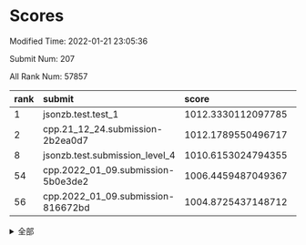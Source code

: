 # Scores

Modified Time: 2022-01-21 23:05:36

Submit Num: 207

All Rank Num: 57857

| rank |               submit               |       score        |       sigma        | pk_num |
| :--- | :--------------------------------- | :----------------- | :----------------- | :----- |
| 1    | jsonzb.test.test_1                 | 1012.3330112097785 | 0.8034863562565953 | 1116   |
| 2    | cpp.21_12_24.submission-2b2ea0d7   | 1012.1789550496717 | 0.7770611253225135 | 1114   |
| 8    | jsonzb.test.submission_level_4     | 1010.6153024794355 | 0.7783970797782185 | 1118   |
| 54   | cpp.2022_01_09.submission-5b0e3de2 | 1006.4459487049367 | 0.7310913361483413 | 1120   |
| 56   | cpp.2022_01_09.submission-816672bd | 1004.8725437148712 | 0.7233123807542238 | 1116   |


<details>
<summary>全部</summary>

| rank |                 submit                 |       score        |       sigma        | pk_num |
| :--- | :------------------------------------- | :----------------- | :----------------- | :----- |
| 1    | jsonzb.test.test_1                     | 1012.3330112097785 | 0.8034863562565953 | 1116   |
| 2    | cpp.21_12_24.submission-2b2ea0d7       | 1012.1789550496717 | 0.7770611253225135 | 1114   |
| 3    | gobigger.level_3.submission_level_3_40 | 1011.2071787456106 | 0.7822746840935418 | 1120   |
| 4    | gobigger.level_3.submission_level_3_11 | 1011.2008542486836 | 0.7809841912900046 | 1115   |
| 5    | gobigger.level_3.submission_level_3_41 | 1011.1977957165456 | 0.7666451899945282 | 1117   |
| 6    | gobigger.level_3.submission_level_3_0  | 1010.8426783026241 | 0.7843148538894723 | 1114   |
| 7    | gobigger.level_3.submission_level_3_15 | 1010.7276961078268 | 0.7589162261732327 | 1126   |
| 8    | jsonzb.test.submission_level_4         | 1010.6153024794355 | 0.7783970797782185 | 1118   |
| 9    | gobigger.level_3.submission_level_3_18 | 1010.6056329505325 | 0.7781107364298506 | 1118   |
| 10   | gobigger.level_3.submission_level_3_27 | 1010.5335863402269 | 0.7880242231522714 | 1113   |
| 11   | gobigger.level_3.submission_level_3_37 | 1010.3803709843299 | 0.756968443950724  | 1118   |
| 12   | gobigger.level_3.submission_level_3_19 | 1010.3191185385767 | 0.7663480352558831 | 1121   |
| 13   | gobigger.level_3.submission_level_3_42 | 1010.3146790012211 | 0.7680026991450576 | 1118   |
| 14   | gobigger.level_3.submission_level_3_4  | 1010.2045344521039 | 0.7619962110258526 | 1118   |
| 15   | gobigger.level_3.submission_level_3_13 | 1010.1499607266669 | 0.7619925495388657 | 1119   |
| 16   | gobigger.level_3.submission_level_3_8  | 1010.1045933252424 | 0.7651184126413678 | 1118   |
| 17   | gobigger.level_3.submission_level_3_3  | 1010.0870032284508 | 0.7740849438312717 | 1124   |
| 18   | gobigger.level_3.submission_level_3_26 | 1009.9786381906428 | 0.7631240795973853 | 1115   |
| 19   | gobigger.level_3.submission_level_3_9  | 1009.9418546919545 | 0.7803549796196451 | 1122   |
| 20   | gobigger.level_3.submission_level_3_24 | 1009.9324908981565 | 0.765723723345199  | 1116   |
| 21   | gobigger.level_3.submission_level_3_35 | 1009.9059890737152 | 0.7777906139979343 | 1117   |
| 22   | gobigger.level_3.submission_level_3_25 | 1009.839755886351  | 0.7994884507172864 | 1117   |
| 23   | gobigger.level_3.submission_level_3_45 | 1009.7703321840678 | 0.7582456499005752 | 1116   |
| 24   | gobigger.level_3.submission_level_3_2  | 1009.7030810304818 | 0.758947057804491  | 1115   |
| 25   | gobigger.level_3.submission_level_3_1  | 1009.6556495155186 | 0.7533650231345446 | 1114   |
| 26   | gobigger.level_3.submission_level_3_21 | 1009.6261454212032 | 0.7474761741628304 | 1116   |
| 27   | gobigger.level_3.submission_level_3_44 | 1009.5649547684949 | 0.7494469394475303 | 1117   |
| 28   | gobigger.level_3.submission_level_3_48 | 1009.5415643364146 | 0.7607611954354226 | 1120   |
| 29   | gobigger.level_3.submission_level_3_5  | 1009.5238146150248 | 0.7810319747932195 | 1119   |
| 30   | gobigger.level_3.submission_level_3_49 | 1009.5161616743873 | 0.7490057424088317 | 1113   |
| 31   | gobigger.level_3.submission_level_3_30 | 1009.5135849495784 | 0.744645903026862  | 1121   |
| 32   | gobigger.level_3.submission_level_3_23 | 1009.50875716225   | 0.7550557930347397 | 1114   |
| 33   | gobigger.level_3.submission_level_3_7  | 1009.4883843080773 | 0.7593860053596193 | 1117   |
| 34   | gobigger.level_3.submission_level_3_22 | 1009.4290656265495 | 0.7586716832409369 | 1124   |
| 35   | gobigger.level_3.submission_level_3_46 | 1009.3653018125852 | 0.737769732940317  | 1123   |
| 36   | gobigger.level_3.submission_level_3_29 | 1009.3528111836096 | 0.7491564170697913 | 1117   |
| 37   | gobigger.level_3.submission_level_3_47 | 1009.3444808863841 | 0.7813704630565855 | 1114   |
| 38   | gobigger.level_3.submission_level_3_33 | 1009.3436042036835 | 0.740615965875495  | 1122   |
| 39   | gobigger.level_3.submission_level_3_32 | 1009.3276137383195 | 0.7276589028143363 | 1114   |
| 40   | gobigger.level_3.submission_level_3_17 | 1009.3125302432547 | 0.748725948741281  | 1120   |
| 41   | gobigger.level_3.submission_level_3_43 | 1009.2893021461414 | 0.7500221717503266 | 1117   |
| 42   | gobigger.level_3.submission_level_3_10 | 1009.2748984634869 | 0.7499289943077884 | 1120   |
| 43   | gobigger.level_3.submission_level_3_6  | 1009.2118697084151 | 0.752203628437111  | 1120   |
| 44   | gobigger.level_3.submission_level_3_20 | 1009.2010033541034 | 0.7400797563426119 | 1119   |
| 45   | gobigger.level_3.submission_level_3_28 | 1009.1727981085348 | 0.7605644223365496 | 1119   |
| 46   | gobigger.level_3.submission_level_3_38 | 1009.1518124673767 | 0.7380932508156196 | 1116   |
| 47   | gobigger.level_3.submission_level_3_14 | 1009.0636775606799 | 0.7341017220964582 | 1119   |
| 48   | gobigger.level_3.submission_level_3_39 | 1009.0267281590632 | 0.7407152877350395 | 1122   |
| 49   | gobigger.level_3.submission_level_3_16 | 1009.0132849178098 | 0.740959955450782  | 1119   |
| 50   | gobigger.level_3.submission_level_3_12 | 1008.9842930234786 | 0.7531051685011336 | 1121   |
| 51   | gobigger.level_3.submission_level_3_31 | 1008.906237410194  | 0.759832684561923  | 1118   |
| 52   | gobigger.level_3.submission_level_3_34 | 1008.8959665030313 | 0.7643864509031332 | 1116   |
| 53   | gobigger.level_3.submission_level_3_36 | 1006.8999610804859 | 0.743601966196417  | 1116   |
| 54   | cpp.2022_01_09.submission-5b0e3de2     | 1006.4459487049367 | 0.7310913361483413 | 1120   |
| 55   | gobigger.level_1.submission_level_1_7  | 1004.9652945955995 | 0.7268391027796048 | 1118   |
| 56   | cpp.2022_01_09.submission-816672bd     | 1004.8725437148712 | 0.7233123807542238 | 1116   |
| 57   | gobigger.level_1.submission_level_1_34 | 1004.8388441216272 | 0.7184219584865061 | 1120   |
| 58   | gobigger.level_1.submission_level_1_27 | 1004.4802503200609 | 0.7252101415848822 | 1121   |
| 59   | gobigger.level_1.submission_level_1_15 | 1004.3301339139434 | 0.7229935802877089 | 1118   |
| 60   | gobigger.level_1.submission_level_1_28 | 1004.3267486672964 | 0.7178329635871683 | 1120   |
| 61   | gobigger.level_1.submission_level_1_26 | 1004.2958288337636 | 0.7192779708830778 | 1121   |
| 62   | gobigger.level_1.submission_level_1_20 | 1004.2382687228414 | 0.7162462556007004 | 1113   |
| 63   | gobigger.level_1.submission_level_1_41 | 1004.1941958766384 | 0.7179380063313968 | 1116   |
| 64   | gobigger.level_1.submission_level_1_43 | 1004.0883796855272 | 0.7110966069958906 | 1117   |
| 65   | gobigger.level_1.submission_level_1_12 | 1004.0506136914679 | 0.7234611903060513 | 1117   |
| 66   | gobigger.level_1.submission_level_1_33 | 1004.0479693349206 | 0.7094966810178379 | 1113   |
| 67   | gobigger.level_1.submission_level_1_39 | 1004.0266655955922 | 0.7209959323922315 | 1116   |
| 68   | gobigger.level_1.submission_level_1_3  | 1004.00579847746   | 0.7262697387832969 | 1118   |
| 69   | gobigger.level_1.submission_level_1_6  | 1003.9526889153344 | 0.7186470669050881 | 1115   |
| 70   | gobigger.level_1.submission_level_1_45 | 1003.9082968905508 | 0.7277139111746472 | 1120   |
| 71   | gobigger.level_1.submission_level_1_40 | 1003.8482267026716 | 0.7212184159721915 | 1121   |
| 72   | gobigger.level_1.submission_level_1_17 | 1003.8345125867435 | 0.706863910107189  | 1121   |
| 73   | gobigger.level_1.submission_level_1_46 | 1003.7037128314934 | 0.7097618699728602 | 1118   |
| 74   | gobigger.level_1.submission_level_1_11 | 1003.6054699677234 | 0.7208739687611209 | 1120   |
| 75   | gobigger.level_1.submission_level_1_47 | 1003.4922340960937 | 0.720540603913619  | 1120   |
| 76   | gobigger.level_1.submission_level_1_37 | 1003.4650215209973 | 0.7181856538033865 | 1120   |
| 77   | gobigger.level_1.submission_level_1_4  | 1003.3639076302665 | 0.7164382152610054 | 1118   |
| 78   | gobigger.level_1.submission_level_1_31 | 1003.3347953646148 | 0.7226762433194598 | 1122   |
| 79   | gobigger.level_1.submission_level_1_9  | 1003.2390044459718 | 0.7032114032642475 | 1124   |
| 80   | gobigger.level_1.submission_level_1_35 | 1003.2364306323627 | 0.7149125834672806 | 1120   |
| 81   | gobigger.level_1.submission_level_1_25 | 1003.2174360814872 | 0.7165724241233236 | 1117   |
| 82   | gobigger.level_1.submission_level_1_13 | 1003.0857776893046 | 0.7189954832399387 | 1117   |
| 83   | gobigger.level_1.submission_level_1_44 | 1003.0828465448742 | 0.7128823946802023 | 1117   |
| 84   | gobigger.level_1.submission_level_1_42 | 1003.0696156581893 | 0.7184280990781395 | 1114   |
| 85   | gobigger.level_1.submission_level_1_18 | 1003.0652127775761 | 0.7089414003613977 | 1118   |
| 86   | gobigger.level_1.submission_level_1_30 | 1003.0435879809263 | 0.7207672604463605 | 1117   |
| 87   | gobigger.level_1.submission_level_1_14 | 1003.0317032913164 | 0.7116616327623088 | 1120   |
| 88   | gobigger.level_1.submission_level_1_23 | 1002.9935347264897 | 0.7110720239426064 | 1124   |
| 89   | gobigger.level_1.submission_level_1_32 | 1002.9752700897213 | 0.7107827365289612 | 1118   |
| 90   | gobigger.level_1.submission_level_1_24 | 1002.9451164402009 | 0.7134243468456342 | 1116   |
| 91   | gobigger.level_1.submission_level_1_48 | 1002.8824548727165 | 0.7164643276281201 | 1110   |
| 92   | gobigger.level_1.submission_level_1_49 | 1002.8807208673664 | 0.7147015035528588 | 1113   |
| 93   | gobigger.level_1.submission_level_1_1  | 1002.8531799137637 | 0.7011326993722251 | 1121   |
| 94   | gobigger.level_1.submission_level_1_10 | 1002.8191122530053 | 0.7098119916839548 | 1115   |
| 95   | gobigger.level_1.submission_level_1_5  | 1002.8010510304846 | 0.7193163641105207 | 1119   |
| 96   | gobigger.level_1.submission_level_1_22 | 1002.7357375149926 | 0.722740516200283  | 1121   |
| 97   | gobigger.level_1.submission_level_1_29 | 1002.6436135094247 | 0.7202485196025592 | 1121   |
| 98   | gobigger.level_1.submission_level_1_21 | 1002.6139982506933 | 0.7180882471733903 | 1118   |
| 99   | gobigger.level_1.submission_level_1_0  | 1002.5669389834991 | 0.7088010291051423 | 1118   |
| 100  | gobigger.level_1.submission_level_1_38 | 1002.510743214699  | 0.7217388843382291 | 1118   |
| 101  | gobigger.level_1.submission_level_1_2  | 1002.5070372847433 | 0.7090671257359377 | 1119   |
| 102  | gobigger.level_1.submission_level_1_8  | 1002.4413148498045 | 0.7183681264364695 | 1116   |
| 103  | gobigger.level_1.submission_level_1_16 | 1002.2277719393919 | 0.7158356691709219 | 1116   |
| 104  | gobigger.level_1.submission_level_1_36 | 1002.1376893803565 | 0.7121336804983529 | 1121   |
| 105  | gobigger.level_1.submission_level_1_19 | 1001.416038307395  | 0.7140311110860313 | 1121   |
| 106  | gobigger.random.submission_random_14   | 997.6913845875052  | 0.7045172066389435 | 1122   |
| 107  | gobigger.random.submission_random_8    | 997.4600790265143  | 0.7077280923828676 | 1125   |
| 108  | gobigger.random.submission_random_2    | 997.1250147158606  | 0.7093499125351943 | 1118   |
| 109  | gobigger.random.submission_random_31   | 996.965752015885   | 0.6985468039030592 | 1114   |
| 110  | gobigger.random.submission_random_24   | 996.6075765449241  | 0.7062673184809881 | 1117   |
| 111  | gobigger.random.submission_random_21   | 996.5808686477512  | 0.7007651428730374 | 1118   |
| 112  | gobigger.random.submission_random_1    | 996.5108834215097  | 0.7065878696526037 | 1121   |
| 113  | gobigger.random.submission_random_41   | 996.4432338355591  | 0.71294811176929   | 1114   |
| 114  | gobigger.random.submission_random_20   | 996.3571829341362  | 0.7083580846261063 | 1119   |
| 115  | gobigger.random.submission_random_32   | 996.3408477368656  | 0.6987525172437081 | 1120   |
| 116  | gobigger.random.submission_random_23   | 996.3107387892343  | 0.7017546015854887 | 1119   |
| 117  | gobigger.random.submission_random_19   | 996.2868579949478  | 0.7126926390520988 | 1119   |
| 118  | gobigger.random.submission_random_26   | 996.2044843924891  | 0.7069968623664978 | 1119   |
| 119  | gobigger.random.submission_random_17   | 996.1278889233644  | 0.710534325406456  | 1114   |
| 120  | gobigger.random.submission_random_3    | 996.1145645209041  | 0.7100885830177583 | 1121   |
| 121  | gobigger.random.submission_random_42   | 996.1021097518144  | 0.7113039091862817 | 1117   |
| 122  | gobigger.random.submission_random_22   | 996.0620045766822  | 0.7167108166297645 | 1119   |
| 123  | gobigger.random.submission_random_43   | 996.0578720042568  | 0.7103324365336977 | 1112   |
| 124  | gobigger.random.submission_random_12   | 996.042212114109   | 0.6953915158424139 | 1114   |
| 125  | gobigger.random.submission_random_9    | 996.0273699479285  | 0.7049120569390003 | 1119   |
| 126  | gobigger.random.submission_random_29   | 996.0162715090721  | 0.7065374699985311 | 1117   |
| 127  | gobigger.random.submission_random_27   | 996.0141700253051  | 0.7094445522896573 | 1114   |
| 128  | gobigger.random.submission_random_48   | 995.9896547463413  | 0.7278277359354858 | 1116   |
| 129  | gobigger.random.submission_random_38   | 995.9748295405186  | 0.7045622737141799 | 1114   |
| 130  | gobigger.random.submission_random_25   | 995.9246929177343  | 0.7028300097682612 | 1121   |
| 131  | gobigger.random.submission_random_34   | 995.9211429688585  | 0.7141724729466199 | 1119   |
| 132  | gobigger.random.submission_random_0    | 995.8238862194996  | 0.741537545717806  | 1115   |
| 133  | gobigger.random.submission_random_49   | 995.8199455897494  | 0.7167538909519477 | 1116   |
| 134  | gobigger.random.submission_random_44   | 995.7506649507116  | 0.739364353578226  | 1117   |
| 135  | gobigger.random.submission_random_37   | 995.7357565670947  | 0.6959684318391673 | 1117   |
| 136  | gobigger.random.submission_random_10   | 995.7298832543933  | 0.7228836486750057 | 1121   |
| 137  | gobigger.random.submission_random_7    | 995.6426130838246  | 0.7215991672846813 | 1119   |
| 138  | gobigger.random.submission_random_40   | 995.634874064522   | 0.7151427356664009 | 1114   |
| 139  | gobigger.random.submission_random_33   | 995.6147585941113  | 0.7104631340503076 | 1120   |
| 140  | gobigger.random.submission_random_16   | 995.6081660007486  | 0.7029159438672807 | 1119   |
| 141  | gobigger.random.submission_random_15   | 995.5562763206749  | 0.695786328487494  | 1120   |
| 142  | gobigger.random.submission_random_47   | 995.4880331289357  | 0.7079289565034815 | 1112   |
| 143  | gobigger.random.submission_random_39   | 995.4759938701405  | 0.7130401826323755 | 1114   |
| 144  | gobigger.random.submission_random_30   | 995.4738598531078  | 0.7147732906068209 | 1117   |
| 145  | gobigger.random.submission_random_46   | 995.4330370335333  | 0.7067639984245335 | 1120   |
| 146  | gobigger.random.submission_random_11   | 995.3545318944633  | 0.7131783838543355 | 1119   |
| 147  | gobigger.random.submission_random_45   | 995.2702210279093  | 0.7262869924507012 | 1117   |
| 148  | gobigger.random.submission_random_35   | 995.235938411532   | 0.7157994811506838 | 1122   |
| 149  | gobigger.random.submission_random_18   | 995.119774610426   | 0.7150388400186214 | 1123   |
| 150  | gobigger.random.submission_random_5    | 995.1084373505616  | 0.7112221019367176 | 1115   |
| 151  | gobigger.random.submission_random_36   | 995.0050454390441  | 0.7056985540710983 | 1117   |
| 152  | gobigger.random.submission_random_13   | 994.9360533999375  | 0.7303572425148601 | 1113   |
| 153  | gobigger.random.submission_random_6    | 994.7272786181114  | 0.7124469108131768 | 1120   |
| 154  | gobigger.random.submission_random_4    | 994.626512360342   | 0.7046749133191904 | 1114   |
| 155  | gobigger.level_2.submission_level_2_12 | 994.2581754413496  | 0.7291617275860346 | 1115   |
| 156  | gobigger.random.submission_random_28   | 994.1781115401916  | 0.717469523320124  | 1123   |
| 157  | gobigger.level_2.submission_level_2_10 | 993.7879106594048  | 0.7291013909569182 | 1117   |
| 158  | gobigger.level_2.submission_level_2_34 | 993.7816350544091  | 0.7266996610505939 | 1119   |
| 159  | gobigger.level_2.submission_level_2_5  | 993.670185371712   | 0.7201883814432677 | 1118   |
| 160  | gobigger.level_2.submission_level_2_33 | 993.3846832031114  | 0.734568704622854  | 1124   |
| 161  | gobigger.level_2.submission_level_2_35 | 993.24713543852    | 0.740591789005215  | 1113   |
| 162  | gobigger.level_2.submission_level_2_21 | 993.2316482219464  | 0.7256214323669844 | 1117   |
| 163  | gobigger.level_2.submission_level_2_4  | 993.0514112848371  | 0.7327008367361759 | 1115   |
| 164  | gobigger.level_2.submission_level_2_15 | 993.0120620930237  | 0.7356257761736554 | 1118   |
| 165  | gobigger.level_2.submission_level_2_38 | 992.9649213624401  | 0.7479155954579606 | 1119   |
| 166  | gobigger.level_2.submission_level_2_44 | 992.9539789458923  | 0.740144535763623  | 1122   |
| 167  | gobigger.level_2.submission_level_2_24 | 992.9012865508812  | 0.7326800205231923 | 1116   |
| 168  | gobigger.level_2.submission_level_2_36 | 992.853842584302   | 0.7496746063720887 | 1116   |
| 169  | gobigger.level_2.submission_level_2_9  | 992.8369051305554  | 0.7521980635381494 | 1118   |
| 170  | gobigger.level_2.submission_level_2_49 | 992.7686153430526  | 0.750798792610675  | 1117   |
| 171  | gobigger.level_2.submission_level_2_29 | 992.747999050433   | 0.7421290163138305 | 1118   |
| 172  | gobigger.level_2.submission_level_2_46 | 992.676566857562   | 0.7460319840537123 | 1113   |
| 173  | gobigger.level_2.submission_level_2_32 | 992.6717438023919  | 0.7251594115074879 | 1119   |
| 174  | gobigger.level_2.submission_level_2_3  | 992.6638780608338  | 0.7372999714759177 | 1116   |
| 175  | gobigger.level_2.submission_level_2_11 | 992.3939693512738  | 0.7280615723227757 | 1117   |
| 176  | gobigger.level_2.submission_level_2_39 | 992.2877914414535  | 0.760767408884011  | 1123   |
| 177  | gobigger.level_2.submission_level_2_40 | 992.2668680392592  | 0.7299383673682652 | 1113   |
| 178  | gobigger.level_2.submission_level_2_22 | 992.1929795142771  | 0.7568166836579663 | 1122   |
| 179  | gobigger.level_2.submission_level_2_6  | 992.1904378855498  | 0.7358520258103005 | 1124   |
| 180  | gobigger.level_2.submission_level_2_43 | 992.1765111234455  | 0.7413597182919227 | 1122   |
| 181  | gobigger.level_2.submission_level_2_20 | 992.1704164130697  | 0.76101369017344   | 1121   |
| 182  | gobigger.level_2.submission_level_2_7  | 992.1071507851059  | 0.74011543215606   | 1117   |
| 183  | gobigger.level_2.submission_level_2_8  | 992.05006288337    | 0.7451562644400358 | 1117   |
| 184  | gobigger.level_2.submission_level_2_48 | 992.006707643322   | 0.7393883586236345 | 1117   |
| 185  | gobigger.level_2.submission_level_2_42 | 991.8873599366607  | 0.7510374684297173 | 1121   |
| 186  | gobigger.level_2.submission_level_2_0  | 991.8846821421282  | 0.7418892006558888 | 1124   |
| 187  | gobigger.level_2.submission_level_2_18 | 991.8266099889262  | 0.752760177938467  | 1120   |
| 188  | gobigger.level_2.submission_level_2_17 | 991.7370112509359  | 0.7470505345047765 | 1120   |
| 189  | gobigger.level_2.submission_level_2_23 | 991.6591318145889  | 0.7491288956048311 | 1119   |
| 190  | gobigger.level_2.submission_level_2_1  | 991.6235305636397  | 0.7560496326593348 | 1119   |
| 191  | gobigger.level_2.submission_level_2_37 | 991.5075648442025  | 0.748648250625915  | 1120   |
| 192  | gobigger.level_2.submission_level_2_2  | 991.4986418030957  | 0.7551887711825643 | 1118   |
| 193  | gobigger.level_2.submission_level_2_45 | 991.4911548072321  | 0.756364078070417  | 1122   |
| 194  | gobigger.level_2.submission_level_2_26 | 991.341524615758   | 0.748943044108039  | 1123   |
| 195  | gobigger.level_2.submission_level_2_31 | 991.3385248861556  | 0.7593903414193496 | 1110   |
| 196  | gobigger.level_2.submission_level_2_41 | 991.2349980335551  | 0.7613494986597868 | 1111   |
| 197  | gobigger.level_2.submission_level_2_14 | 991.0437387854947  | 0.7559416300174092 | 1112   |
| 198  | gobigger.level_2.submission_level_2_47 | 990.8884296834341  | 0.7453765256750403 | 1120   |
| 199  | gobigger.level_2.submission_level_2_28 | 990.881354920148   | 0.7476797323108617 | 1115   |
| 200  | gobigger.level_2.submission_level_2_16 | 990.8286696083272  | 0.7493415401024769 | 1118   |
| 201  | gobigger.level_2.submission_level_2_30 | 990.7514418807189  | 0.7505140791565731 | 1113   |
| 202  | gobigger.level_2.submission_level_2_27 | 990.6937002181431  | 0.7634986004030961 | 1119   |
| 203  | gobigger.level_2.submission_level_2_13 | 990.1846852135589  | 0.7808090269911293 | 1116   |
| 204  | gobigger.level_2.submission_level_2_19 | 989.9242805892327  | 0.7727029871887671 | 1116   |
| 205  | gobigger.level_2.submission_level_2_25 | 989.8784662773558  | 0.7477165850714609 | 1123   |
| 206  | gobigger.none.submission_none_0        | 977.323081139723   | 1.350972639115024  | 1125   |
| 207  | gobigger.none.submission_none_1        | 976.1036459359982  | 1.43251659919084   | 1118   |

</details>